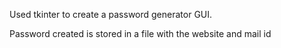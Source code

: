 
Used tkinter to create a password generator GUI.

Password created is stored in a file with the website and mail id
